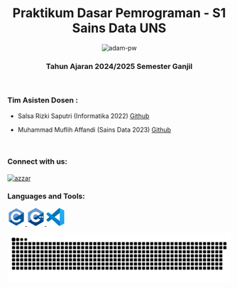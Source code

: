 <h1 align="center">Praktikum Dasar Pemrograman - S1 Sains Data UNS</h1>
<p align="center" ><img src="https://github.com/Adam-pw/Adam-pw/blob/main/animation_500_kxa883sd.gif" alt="adam-pw" width="300" height="300"/></p>
<h3 align="center"> Tahun Ajaran 2024/2025 Semester Ganjil </h3>
<!-- <h3 align ="center">  >> <a align = "center" href = "Daftar Materi.md"> <span align="center">Klik Disini untuk membuka materi praktikum</span></a> << </h3> -->

<br>
<p align="right"> <h3>Tim Asisten Dosen :</h3> 
  </p>

- Salsa Rizki Saputri (Informatika 2022) [Github](https://github.com/salsarizkii)

- Muhammad Muflih Affandi (Sains Data 2023) [Github](https://github.com/MuhammadAffandi24)


<br>
<h3 align="left">Connect with us:</h3>
<p align="left">
  <a href="https://wa.me/+6285743863245" target="blank"><img align="center"
         src="https://img.shields.io/badge/whatsapp-4B7F1.svg?style=for-the-badge&logo=whatsapp&logoColor=white"
         alt="azzar" height="30"/></a>
</p>

<h3 align="left">Languages and Tools:</h3>
<p align="left"> 
  <a href="https://www.cprogramming.com/" target="_blank"
    rel="noreferrer"> <img src="https://raw.githubusercontent.com/devicons/devicon/master/icons/c/c-original.svg"
      alt="c" width="40" height="40" /> </a> 
  <a href="https://www.w3schools.com/cpp/" target="_blank" rel="noreferrer">
    <img src="https://raw.githubusercontent.com/devicons/devicon/master/icons/cplusplus/cplusplus-original.svg"
      alt="cplusplus" width="40" height="40" /> 
     <a href="https://code.visualstudio.com/download" target="_blank" rel="noreferrer">
     <img src="https://raw.githubusercontent.com/github/explore/80688e429a7d4ef2fca1e82350fe8e3517d3494d/topics/visual-studio-code/visual-studio-code.png" alt="cplusplus" width="40" height="40"/>
  </p>

![snake gif](https://github.com/TekyaygilFethi/TekyaygilFethi/blob/output/github-contribution-grid-snake.svg)
